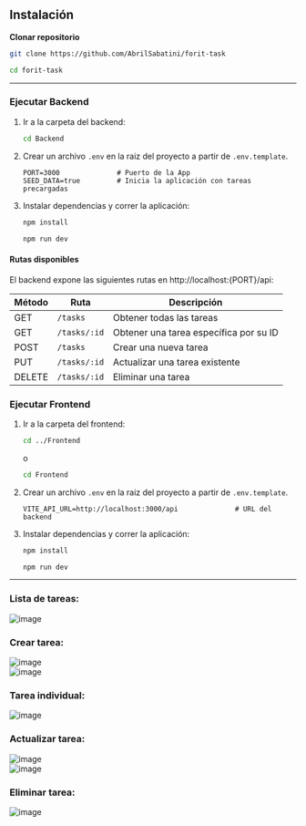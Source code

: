 ## Instalación

**Clonar repositorio**
   ```bash
   git clone https://github.com/AbrilSabatini/forit-task
   ```
   ```bash
   cd forit-task
   ```
   ---
### **Ejecutar Backend**
  1. Ir a la carpeta del backend:
      ```bash
      cd Backend
      ```
  2. Crear un archivo `.env` en la raiz del proyecto a partir de `.env.template`.  

      ``` .env
      PORT=3000              # Puerto de la App
      SEED_DATA=true         # Inicia la aplicación con tareas precargadas
      ```
  3. Instalar dependencias y correr la aplicación:
      ```bash
      npm install
      ```
      ```bash
      npm run dev
      ```
   #### Rutas disponibles
   El backend expone las siguientes rutas en http://localhost:{PORT}/api:  
      
   | Método | Ruta         | Descripción                            |  
   | ------ | ------------ | -------------------------------------- |  
   | GET    | `/tasks`     | Obtener todas las tareas               |  
   | GET    | `/tasks/:id` | Obtener una tarea específica por su ID |  
   | POST   | `/tasks`     | Crear una nueva tarea                  |  
   | PUT    | `/tasks/:id` | Actualizar una tarea existente         |  
   | DELETE | `/tasks/:id` | Eliminar una tarea                     |  

### **Ejecutar Frontend**
  1. Ir a la carpeta del frontend:
      ```bash
      cd ../Frontend
      ```
      o
      ```bash
      cd Frontend
      ```
  2. Crear un archivo `.env` en la raiz del proyecto a partir de `.env.template`.  

      ``` .env
      VITE_API_URL=http://localhost:3000/api              # URL del backend
      ```
  3. Instalar dependencias y correr la aplicación:
      ```bash
      npm install
      ```
      ```bash
      npm run dev
      ```
---
### Lista de tareas:
![image](https://github.com/user-attachments/assets/100d03e4-25bd-4dd8-9c0b-019a124e46a5) 
  
### Crear tarea:  
![image](https://github.com/user-attachments/assets/80840d52-2c64-4a48-9a92-65a1ff3f4d9e)  
![image](https://github.com/user-attachments/assets/829896c8-3cef-4a41-b43e-7b6873c060e1)  
  
### Tarea individual:  
![image](https://github.com/user-attachments/assets/943dd63e-b67d-4a61-bceb-2e4da668ab33)  
  
### Actualizar tarea:  
![image](https://github.com/user-attachments/assets/42d009d1-54fc-4dc1-beb3-558cb204c3ac)  
![image](https://github.com/user-attachments/assets/dab74e8d-87ba-4e29-be9f-925001686a65)  
  
### Eliminar tarea:  
![image](https://github.com/user-attachments/assets/862ee4cb-9289-4147-b79d-d7f3654efb36)  

